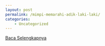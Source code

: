 ```yaml
---
layout: post
permalink: /mimpi-memarahi-adik-laki-laki/
categories:
    - Uncategorized
---
```


[Baca Selengkapnya](/08)